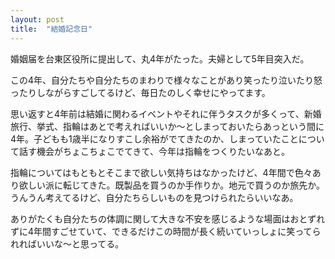 ```yaml
---
layout: post
title:  "結婚記念日"
---
```


婚姻届を台東区役所に提出して、丸4年がたった。夫婦として5年目突入だ。

この4年、自分たちや自分たちのまわりで様々なことがあり笑ったり泣いたり怒ったりしながらすごしてるけど、毎日たのしく幸せにやってます。

思い返すと4年前は結婚に関わるイベントやそれに伴うタスクが多くって、新婚旅行、挙式、指輪はあとで考えればいいか〜としまっておいたらあっという間に4年。子どもも1歳半になりすこし余裕がでてきたのか、しまっていたことについて話す機会がちょこちょこでてきて、今年は指輪をつくりたいなあと。

指輪についてはもともとそこまで欲しい気持ちはなかったけど、4年間で色々あり欲しい派に転じてきた。既製品を買うのか手作りか。地元で買うのか旅先か。うんうん考えてるけど、自分たちらしいものを見つけられたらいいなあ。

ありがたくも自分たちの体調に関して大きな不安を感じるような場面はおとずれずに4年間すごせていて、できるだけこの時間が長く続いていっしょに笑ってられればいいな〜と思ってる。